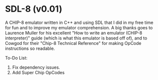 # SDL-8 (v0.01)
A CHIP-8 emulator written in C++ and using SDL that I did in my free time for fun and to improve my emulator comprehension.
A big thanks goes to Laurence Muller for his excellent "How to write an emulator (CHIP-8 interpreter)" guide (which is what this emulator is based off of), and to Cowgod for their "Chip-8 Technical Reference" for making OpCode instructions so readable. 

To-Do List:
1. Fix dependency issues.
2. Add Super Chip OpCodes
